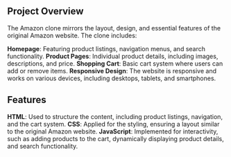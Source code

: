 ## Project Overview
The Amazon clone mirrors the layout, design, and essential features of the original Amazon website. The clone includes:

**Homepage**: Featuring product listings, navigation menus, and search functionality.
**Product Pages**: Individual product details, including images, descriptions, and price.
**Shopping Cart**: Basic cart system where users can add or remove items.
**Responsive Design**: The website is responsive and works on various devices, including desktops, tablets, and smartphones.

## Features
**HTML**: Used to structure the content, including product listings, navigation, and the cart system.
**CSS**: Applied for the styling, ensuring a layout similar to the original Amazon website.
**JavaScript**: Implemented for interactivity, such as adding products to the cart, dynamically displaying product details, and search functionality.
